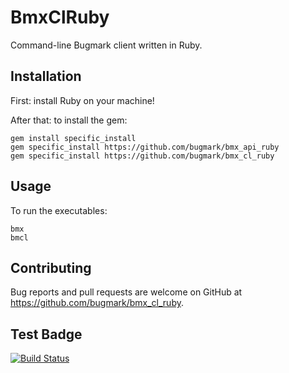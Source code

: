 # BmxClRuby

Command-line Bugmark client written in Ruby.

## Installation

First: install Ruby on your machine!

After that: to install the gem:

    gem install specific_install
    gem specific_install https://github.com/bugmark/bmx_api_ruby
    gem specific_install https://github.com/bugmark/bmx_cl_ruby
    
## Usage

To run the executables:

    bmx
    bmcl

## Contributing

Bug reports and pull requests are welcome on GitHub at
https://github.com/bugmark/bmx_cl_ruby.

## Test Badge

[![Build Status](https://travis-ci.org/andyl/BAMRU-Org.svg)](https://travis-ci.org/andyl/BAMRU-Org)
